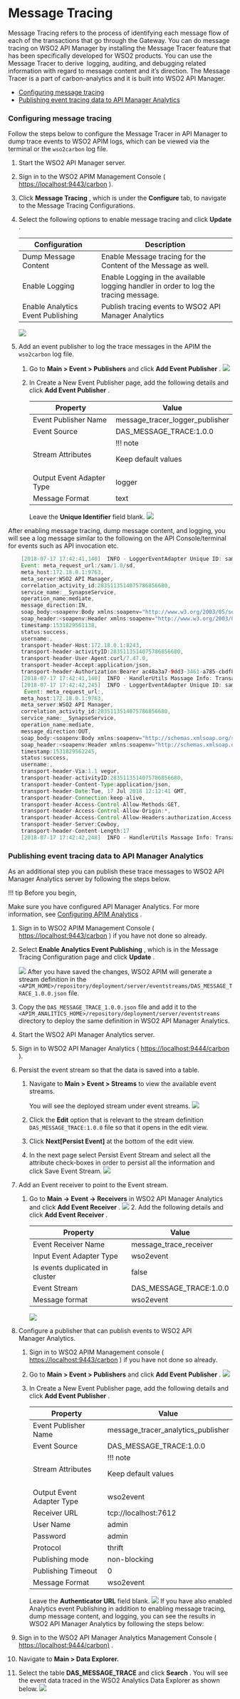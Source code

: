 # Message Tracing

Message Tracing refers to the process of identifying each message flow of each of the transactions that go through the Gateway. You can do message tracing on WSO2 API Manager by installing the Message Tracer feature that has been specifically developed for WSO2 products. You can use the Message Tracer to derive  logging, auditing, and debugging related information with regard to message content and it’s direction. The Message Tracer is a part of carbon-analytics and it is built into WSO2 API Manager.

-   [Configuring message tracing](#MessageTracing-Configuringmessagetracing)
-   [Publishing event tracing data to API Manager Analytics](#MessageTracing-PublishingeventtracingdatatoAPIManagerAnalytics)

### Configuring message tracing

Follow the steps below to configure the Message Tracer in API Manager to dump trace events to WSO2 APIM logs, which can be viewed via the terminal or the `wso2carbon` log file.

1.  Start the WSO2 API Manager server.
2.  Sign in to the WSO2 APIM Management Console ( <https://localhost:9443/carbon> ).
3.  Click **Message Tracing** , which is under the **Configure** tab, to navigate to the Message Tracing Configurations.
4.  Select the following options to enable message tracing and click **Update** .

    | Configuration                     | Description                                                                          |
    |-----------------------------------|--------------------------------------------------------------------------------------|
    | Dump Message Content              | Enable Message tracing for the Content of the Message as well.                       |
    | Enable Logging                    | Enable Logging in the available logging handler in order to log the tracing message. |
    | Enable Analytics Event Publishing | Publish tracing events to WSO2 API Manager Analytics                                 |

    ![]({{base_path}}/assets/attachments/103333624/103333625.png)
5.  Add an event publisher to log the trace messages in the APIM the `wso2carbon` log file.

    1.  Go to **Main &gt; Event &gt; Publishers** and click **Add Event Publisher** .
        ![]({{base_path}}/assets/attachments/103333624/103333626.png)
    2.  In Create a New Event Publisher page, add the following details and click **Add Event Publisher** .

        <table>
        <thead>
        <tr class="header">
        <th>Property</th>
        <th>Value</th>
        </tr>
        </thead>
        <tbody>
        <tr class="odd">
        <td>Event Publisher Name</td>
        <td>message_tracer_logger_publisher</td>
        </tr>
        <tr class="even">
        <td>Event Source</td>
        <td>DAS_MESSAGE_TRACE:1.0.0</td>
        </tr>
        <tr class="odd">
        <td>Stream Attributes</td>
        <td><div class="content-wrapper">
                !!! note
                <p>Keep default values</p>

        </div></td>
        </tr>
        <tr class="even">
        <td>Output Event Adapter Type</td>
        <td>logger</td>
        </tr>
        <tr class="odd">
        <td>Message Format</td>
        <td>text</td>
        </tr>
        </tbody>
        </table>

        Leave the **Unique Identifier** field blank.
        ![]({{base_path}}/assets/attachments/103333624/103333628.png)

After enabling message tracing, dump message content, and logging, you will see a log message similar to the following on the API Console/terminal for events such as API invocation etc.

``` java
    [2018-07-17 17:42:41,140]  INFO - LoggerEventAdapter Unique ID: sample,
    Event: meta_request_url:/sam/1.0/sd,
    meta_host:172.18.0.1:9763,
    meta_server:WSO2 API Manager,
    correlation_activity_id:2835113514075786856680,
    service_name:__SynapseService,
    operation_name:mediate,
    message_direction:IN,
    soap_body:<soapenv:Body xmlns:soapenv="http://www.w3.org/2003/05/soap-envelope"/>,
    soap_header:<soapenv:Header xmlns:soapenv="http://www.w3.org/2003/05/soap-envelope"/>,
    timestamp:1531829561138,
    status:success,
    username:,
    transport-header-Host:172.18.0.1:8243,
    transport-header-activityID:2835113514075786856680,
    transport-header-User-Agent:curl/7.47.0,
    transport-header-Accept:application/json,
    transport-header-Authorization:Bearer ac48a3a7-9dd3-3461-a785-cbdf8c3a414c
    [2018-07-17 17:42:41,140]  INFO - HandlerUtils Massage Info: Transaction id=2835113514075786856680  Message direction=IN  Server name=172.18.0.1:9763  Timestamp=1531829561138  Service name=__SynapseService  Operation Name=mediate
    [2018-07-17 17:42:42,245]  INFO - LoggerEventAdapter Unique ID: sample,
     Event: meta_request_url:,
    meta_host:172.18.0.1:9763,
    meta_server:WSO2 API Manager,
    correlation_activity_id:2835113514075786856680,
    service_name:__SynapseService,
    operation_name:mediate,
    message_direction:OUT,
    soap_body:<soapenv:Body xmlns:soapenv="http://schemas.xmlsoap.org/soap/envelope/"><jsonObject><hello>world</hello></jsonObject></soapenv:Body>,
    soap_header:<soapenv:Header xmlns:soapenv="http://schemas.xmlsoap.org/soap/envelope/"/>,
    timestamp:1531829562245,
    status:success,
    username:,
    transport-header-Via:1.1 vegur,
    transport-header-activityID:2835113514075786856680,
    transport-header-Content-Type:application/json,
    transport-header-Date:Tue, 17 Jul 2018 12:12:41 GMT,
    transport-header-Connection:keep-alive,
    transport-header-Access-Control-Allow-Methods:GET,
    transport-header-Access-Control-Allow-Origin:*,
    transport-header-Access-Control-Allow-Headers:authorization,Access-Control-Allow-Origin,Content-Type,SOAPAction,
    transport-header-Server:Cowboy,
    transport-header-Content-Length:17
    [2018-07-17 17:42:42,248]  INFO - HandlerUtils Massage Info: Transaction id=2835113514075786856680  Message direction=OUT  Server name=172.18.0.1:9763  Timestamp=1531829562245  Service name=__SynapseService  Operation Name=mediate
```

### Publishing event tracing data to API Manager Analytics

As an additional step you can publish these trace messages to WSO2 API Manager Analytics server by following the steps below.

!!! tip
Before you begin,

Make sure you have configured API Manager Analytics. For more information, see [Configuring APIM Analytics](https://docs.wso2.com/display/AM260/Configuring+APIM+Analytics) .


1.  Sign in to WSO2 APIM Management Console ( <https://localhost:9443/carbon> ) if you have not done so already.
2.  Select **Enable Analytics Event Publishing** , which is in the Message Tracing Configuration page and click **Update** .

    ![]({{base_path}}/assets/attachments/103333624/103333633.png)
    After you have saved the changes, WSO2 APIM will generate a stream definition in the `<APIM_HOME>/repository/deployment/server/eventstreams/DAS_MESSAGE_TRACE_1.0.0.json` file.

3.  Copy the `DAS_MESSAGE_TRACE_1.0.0.json` file and add it to the `<APIM_ANALITICS_HOME>/repository/deployment/server/eventstreams` directory to deploy the same definition in WSO2 API Manager Analytics.

4.  Start the WSO2 API Manager Analytics server.
5.  Sign in to WSO2 API Manager Analytics ( <https://localhost:9444/carbon> ).
6.  Persist the event stream so that the data is saved into a table.
    1.  Navigate to **Main &gt; Event &gt; Streams** to view the available event streams.

        You will see the deployed stream under event streams.
        ![]({{base_path}}/assets/attachments/103333624/103333634.png)
    2.  Click the **Edit** option that is relevant to the stream definition `DAS_MESSAGE_TRACE:1.0.0` file so that it opens in the edit view.
    3.  Click **Next\[Persist Event\]** at the bottom of the edit view.
    4.  In the next page select Persist Event Stream and select all the attribute check-boxes in order to persist all the information and click Save Event Stream.
        ![]({{base_path}}/assets/attachments/103333624/103333629.png)
7.  Add an Event receiver to point to the Event stream.
    1.  Go to **Main -&gt; Event -&gt; Receivers** in WSO2 API Manager Analytics and click **Add Event Receiver** .
        ![]({{base_path}}/assets/attachments/103333624/103333630.png)    2.  Add the following details and click **Add Event Receiver** .

        | Property                        | Value                     |
        |---------------------------------|---------------------------|
        | Event Receiver Name             | message\_trace\_receiver  |
        | Input Event Adapter Type        | wso2event                 |
        | Is events duplicated in cluster | false                     |
        | Event Stream                    | DAS\_MESSAGE\_TRACE:1.0.0 |
        | Message format                  | wso2event                 |

        ![]({{base_path}}/assets/attachments/103333624/103333631.png)
8.  Configure a publisher that can publish events to WSO2 API Manager Analytics.
    1.  Sign in to WSO2 APIM Management console ( <https://localhost:9443/carbon> ) if you have not done so already.
    2.  Go to **Main &gt; Event &gt; Publishers** and click **Add Event Publisher** .
        ![]({{base_path}}/assets/attachments/103333624/103333626.png)
    3.  In Create a New Event Publisher page, add the following details and click **Add Event Publisher** .

        <table>
        <thead>
        <tr class="header">
        <th>Property</th>
        <th>Value</th>
        </tr>
        </thead>
        <tbody>
        <tr class="odd">
        <td>Event Publisher Name</td>
        <td>message_tracer_analytics_publisher</td>
        </tr>
        <tr class="even">
        <td>Event Source</td>
        <td>DAS_MESSAGE_TRACE:1.0.0</td>
        </tr>
        <tr class="odd">
        <td>Stream Attributes</td>
        <td><div class="content-wrapper">
                !!! note
                <p>Keep default values</p>

        </div></td>
        </tr>
        <tr class="even">
        <td>Output Event Adapter Type</td>
        <td>wso2event</td>
        </tr>
        <tr class="odd">
        <td>Receiver URL</td>
        <td>tcp://localhost:7612</td>
        </tr>
        <tr class="even">
        <td>User Name</td>
        <td>admin</td>
        </tr>
        <tr class="odd">
        <td>Password</td>
        <td>admin</td>
        </tr>
        <tr class="even">
        <td>Protocol</td>
        <td>thrift</td>
        </tr>
        <tr class="odd">
        <td>Publishing mode</td>
        <td>non-blocking</td>
        </tr>
        <tr class="even">
        <td>Publishing Timeout</td>
        <td>0</td>
        </tr>
        <tr class="odd">
        <td>Message Format</td>
        <td>wso2event</td>
        </tr>
        </tbody>
        </table>

        Leave the **Authenticator URL** field blank.
        ![]({{base_path}}/assets/attachments/103333624/103333627.png)
If you have also enabled Analytics event Publishing in addition to enabling message tracing, dump message content, and logging, you can see the results in WSO2 API Manager Analytics by following the steps below:

1.  Sign in to the WSO2 API Manager Analytics Management Console ( <https://localhost:9444/carbon)> .
2.  Navigate to **Main &gt; Data Explorer.**
3.  Select the table **DAS\_MESSAGE\_TRACE** and click **Search** .
    You will see the event data traced in the WSO2 Analytics Data Explorer as shown below.
    ![]({{base_path}}/assets/attachments/103333624/103333632.png)

